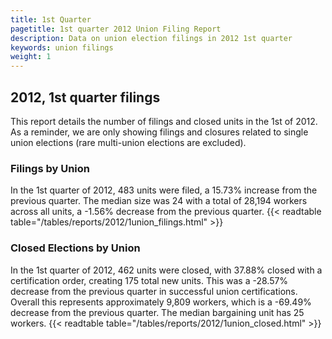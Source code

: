 ```yaml
---
title: 1st Quarter 
pagetitle: 1st quarter 2012 Union Filing Report
description: Data on union election filings in 2012 1st quarter 
keywords: union filings
weight: 1
---
```


## 2012, 1st quarter filings

This report details the number of filings and closed units in the 1st of 2012. As a reminder, we are only showing filings and closures related to single union elections (rare multi-union elections are excluded).

### Filings by Union
In the 1st quarter of 2012, 483 units were filed, a 15.73% increase from the previous quarter. The median size was 24 with a total of 28,194 workers across all units, a -1.56% decrease from the previous quarter.
{{< readtable table="/tables/reports/2012/1union_filings.html" >}}

### Closed Elections by Union
In the 1st quarter of 2012, 462 units were closed, with 37.88% closed with a certification order, creating 175 total new units. This was a -28.57% decrease from the previous quarter in successful union certifications. Overall this represents approximately 9,809 workers, which is a -69.49% decrease from the previous quarter. The median bargaining unit has 25 workers.
{{< readtable table="/tables/reports/2012/1union_closed.html" >}}

